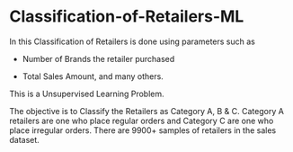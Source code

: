 # Classification-of-Retailers-ML

In this Classification of Retailers is done using parameters such as 

- Number of Brands the retailer purchased 

- Total Sales Amount, and many others.

This is a Unsupervised Learning Problem.

The objective is to Classify the Retailers as Category A, B & C. Category A retailers are one who place regular orders and Category C are one who place irregular orders. There are 9900+ samples of retailers in the sales dataset.


